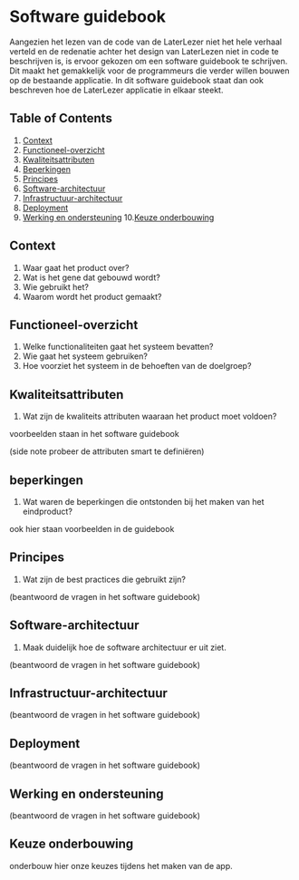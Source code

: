 # Software guidebook

Aangezien het lezen van de code van de LaterLezer niet het hele verhaal verteld en de redenatie achter het design van LaterLezen niet in code te beschrijven is, is ervoor gekozen om een software guidebook te schrijven. Dit maakt het gemakkelijk voor de programmeurs die verder willen bouwen op de bestaande applicatie. In dit software guidebook staat dan ook beschreven hoe de LaterLezer applicatie in elkaar steekt. 

## Table of Contents
1. [Context](#Context)
2. [Functioneel-overzicht](#Functioneel-overzicht)
3. [Kwaliteitsattributen](#Kwaliteitsattributen)
4. [Beperkingen](#Beperkingen)
5. [Principes](#Principes)
6. [Software-architectuur](#Software-architectuur)
7. [Infrastructuur-architectuur](#Infrastructuur-architectuur)
8. [Deployment](#Deployment)
9. [Werking en ondersteuning](#Werking-en-ondersteuning)
10.[Keuze onderbouwing](#Keuze-onderbouwing)


## Context

1. Waar gaat het product over?
2. Wat is het gene dat gebouwd wordt?
3. Wie gebruikt het?
4. Waarom wordt het product gemaakt?

## Functioneel-overzicht

1. Welke functionaliteiten gaat het systeem bevatten?
2. Wie gaat het systeem gebruiken?
3. Hoe voorziet het systeem in de behoeften van de doelgroep?

## Kwaliteitsattributen

1. Wat zijn de kwaliteits attributen waaraan het product moet voldoen?

voorbeelden staan in het software guidebook


(side note probeer de attributen smart te definiëren)

## beperkingen

1. Wat waren de beperkingen die ontstonden bij het maken van het eindproduct?

ook hier staan voorbeelden in de guidebook

## Principes
1. Wat zijn de best practices die gebruikt zijn?


(beantwoord de vragen in het software guidebook)

## Software-architectuur
1. Maak duidelijk hoe de software architectuur er uit ziet.

(beantwoord de vragen in het software guidebook)
## Infrastructuur-architectuur
(beantwoord de vragen in het software guidebook)
## Deployment
(beantwoord de vragen in het software guidebook)
## Werking en ondersteuning
(beantwoord de vragen in het software guidebook)

## Keuze onderbouwing
onderbouw hier onze keuzes tijdens het maken van de app. 
